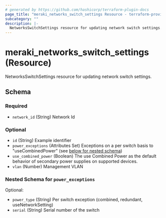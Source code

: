 ```yaml
---
# generated by https://github.com/hashicorp/terraform-plugin-docs
page_title: "meraki_networks_switch_settings Resource - terraform-provider-meraki"
subcategory: ""
description: |-
  NetworksSwitchSettings resource for updating network switch settings.
---
```


# meraki_networks_switch_settings (Resource)

NetworksSwitchSettings resource for updating network switch settings.



<!-- schema generated by tfplugindocs -->
## Schema

### Required

- `network_id` (String) Network Id

### Optional

- `id` (String) Example identifier
- `power_exceptions` (Attributes Set) Exceptions on a per switch basis to &quot;useCombinedPower&quot; (see [below for nested schema](#nestedatt--power_exceptions))
- `use_combined_power` (Boolean) The use Combined Power as the default behavior of secondary power supplies on supported devices.
- `vlan` (Number) Management VLAN

<a id="nestedatt--power_exceptions"></a>
### Nested Schema for `power_exceptions`

Optional:

- `power_type` (String) Per switch exception (combined, redundant, useNetworkSetting)
- `serial` (String) Serial number of the switch


